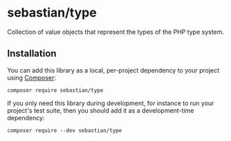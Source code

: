 # sebastian/type

Collection of value objects that represent the types of the PHP type system.

## Installation

You can add this library as a local, per-project dependency to your project using [Composer](https://getcomposer.org/):

```
composer require sebastian/type
```

If you only need this library during development, for instance to run your project's test suite, then you should add it as a development-time dependency:

```
composer require --dev sebastian/type
```
